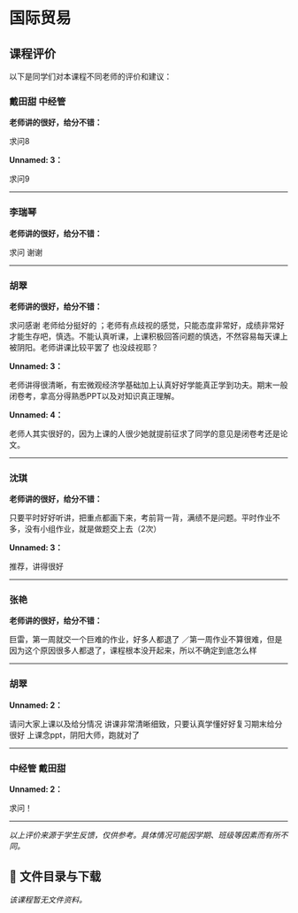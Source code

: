 # 国际贸易

## 课程评价

以下是同学们对本课程不同老师的评价和建议：

### 戴田甜 中经管

**老师讲的很好，给分不错：**

求问8

**Unnamed: 3：**

求问9

---

### 李瑞琴

**老师讲的很好，给分不错：**

求问 谢谢

---

### 胡翠

**老师讲的很好，给分不错：**

求问感谢 老师给分挺好的 ；老师有点歧视的感觉，只能态度非常好，成绩非常好才能生存吧，慎选。不能认真听课，上课积极回答问题的慎选，不然容易每天课上被阴阳。老师讲课比较平罢了 也没歧视耶？

**Unnamed: 3：**

老师讲得很清晰，有宏微观经济学基础加上认真好好学能真正学到功夫。期末一般闭卷考，拿高分得熟悉PPT以及对知识真正理解。

**Unnamed: 4：**

老师人其实很好的，因为上课的人很少她就提前征求了同学的意见是闭卷考还是论文。

---

### 沈琪

**老师讲的很好，给分不错：**

只要平时好好听讲，把重点都画下来，考前背一背，满绩不是问题。平时作业不多，没有小组作业，就是做题交上去（2次）

**Unnamed: 3：**

推荐，讲得很好

---

### 张艳

**老师讲的很好，给分不错：**

巨雷，第一周就交一个巨难的作业，好多人都退了 ／第一周作业不算很难，但是因为这个原因很多人都退了，课程根本没开起来，所以不确定到底怎么样

---

### 胡翠

**Unnamed: 2：**

请问大家上课以及给分情况 讲课非常清晰细致，只要认真学懂好好复习期末给分很好  上课念ppt，阴阳大师，跑就对了

---

### 中经管 戴田甜

**Unnamed: 2：**

求问！

---

*以上评价来源于学生反馈，仅供参考。具体情况可能因学期、班级等因素而有所不同。*
## 📄 文件目录与下载

_该课程暂无文件资料。_
